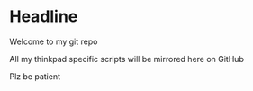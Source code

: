 <html><body><h1>Headline</h1></body></html>
Welcome to my git repo

All my thinkpad specific scripts will be mirrored here on GitHub

Plz be patient
